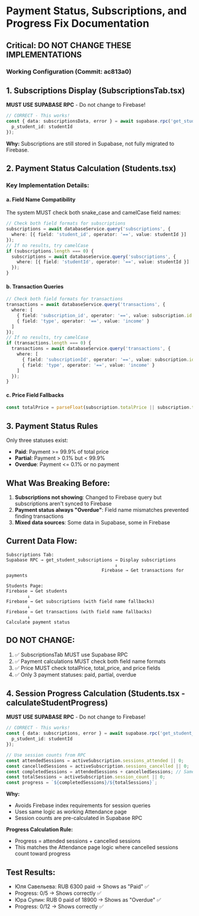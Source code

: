 # Payment Status, Subscriptions, and Progress Fix Documentation

## Critical: DO NOT CHANGE THESE IMPLEMENTATIONS

### Working Configuration (Commit: ac813a0)

## 1. Subscriptions Display (SubscriptionsTab.tsx)
**MUST USE SUPABASE RPC** - Do not change to Firebase!
```typescript
// CORRECT - This works!
const { data: subscriptionsData, error } = await supabase.rpc('get_student_subscriptions', {
  p_student_id: studentId
});
```

**Why:** Subscriptions are still stored in Supabase, not fully migrated to Firebase.

## 2. Payment Status Calculation (Students.tsx)

### Key Implementation Details:

#### a. Field Name Compatibility
The system MUST check both snake_case and camelCase field names:
```typescript
// Check both field formats for subscriptions
subscriptions = await databaseService.query('subscriptions', {
  where: [{ field: 'student_id', operator: '==', value: studentId }]
});
// If no results, try camelCase
if (subscriptions.length === 0) {
  subscriptions = await databaseService.query('subscriptions', {
    where: [{ field: 'studentId', operator: '==', value: studentId }]
  });
}
```

#### b. Transaction Queries
```typescript
// Check both field formats for transactions
transactions = await databaseService.query('transactions', {
  where: [
    { field: 'subscription_id', operator: '==', value: subscription.id },
    { field: 'type', operator: '==', value: 'income' }
  ]
});
// If no results, try camelCase
if (transactions.length === 0) {
  transactions = await databaseService.query('transactions', {
    where: [
      { field: 'subscriptionId', operator: '==', value: subscription.id },
      { field: 'type', operator: '==', value: 'income' }
    ]
  });
}
```

#### c. Price Field Fallbacks
```typescript
const totalPrice = parseFloat(subscription.totalPrice || subscription.total_price || subscription.price || 0);
```

## 3. Payment Status Rules
Only three statuses exist:
- **Paid**: Payment >= 99.9% of total price
- **Partial**: Payment > 0.1% but < 99.9%
- **Overdue**: Payment <= 0.1% or no payment

## What Was Breaking Before:

1. **Subscriptions not showing**: Changed to Firebase query but subscriptions aren't synced to Firebase
2. **Payment status always "Overdue"**: Field name mismatches prevented finding transactions
3. **Mixed data sources**: Some data in Supabase, some in Firebase

## Current Data Flow:

```
Subscriptions Tab:
Supabase RPC → get_student_subscriptions → Display subscriptions
                                         ↓
                                    Firebase → Get transactions for payments

Students Page:
Firebase → Get students
        ↓
Firebase → Get subscriptions (with field name fallbacks)
        ↓
Firebase → Get transactions (with field name fallbacks)
        ↓
Calculate payment status
```

## DO NOT CHANGE:
1. ✅ SubscriptionsTab MUST use Supabase RPC
2. ✅ Payment calculations MUST check both field name formats
3. ✅ Price MUST check totalPrice, total_price, and price fields
4. ✅ Only 3 payment statuses: paid, partial, overdue

## 4. Session Progress Calculation (Students.tsx - calculateStudentProgress)

**MUST USE SUPABASE RPC** - Do not change to Firebase!
```typescript
// CORRECT - This works!
const { data: subscriptions, error } = await supabase.rpc('get_student_subscriptions', {
  p_student_id: studentId
});

// Use session counts from RPC
const attendedSessions = activeSubscription.sessions_attended || 0;
const cancelledSessions = activeSubscription.sessions_cancelled || 0;
const completedSessions = attendedSessions + cancelledSessions; // Same as Attendance page
const totalSessions = activeSubscription.session_count || 0;
const progress = `${completedSessions}/${totalSessions}`;
```

**Why:** 
- Avoids Firebase index requirements for session queries
- Uses same logic as working Attendance page
- Session counts are pre-calculated in Supabase RPC

**Progress Calculation Rule:**
- Progress = attended sessions + cancelled sessions
- This matches the Attendance page logic where cancelled sessions count toward progress

## Test Results:
- Юля Савельева: RUB 6300 paid → Shows as "Paid" ✅
- Progress: 0/5 → Shows correctly ✅
- Юра Сулин: RUB 0 paid of 18900 → Shows as "Overdue" ✅  
- Progress: 0/12 → Shows correctly ✅